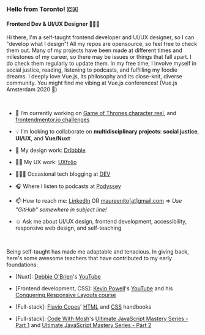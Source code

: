 <!--
**maureento8888/maureento8888** is a ✨ _special_ ✨ repository because its `README.md` (this file) appears on your GitHub profile. -->

### Hello from Toronto! 🇨🇦

#### Frontend Dev & UI/UX Designer 👩🏻‍💻

Hi there, I'm a self-taught frontend developer and UI/UX designer, so I can "develop what I design"! All my repos are opensource, so feel free to check them out. Many of my projects have been made at different times and milestones of my career, so there may be issues or things that fall apart. I do check them regularly to update them. In my free time, I involve myself in social justice, reading, listening to podcasts, and fulfilling my foodie dreams. I deeply love Vue.js, its philosophy and its close-knit, diverse community. You might find me vibing at Vue.js conferences! (Vue.js Amsterdam 2020 💚)

<br>

- 🔭 I’m currently working on [Game of Thrones character reel](https://github.com/maureento8888/got-reel.git), and [frontendmentor.io challenges](https://github.com/maureento8888/Frontend-Mentor-Challenges.git)
  
- 💡 I’m looking to collaborate on **multidisciplinary projects**: **social justice**, **UI/UX**, and **Vue/Nuxt**
  
- 🏀 My design work: [Dribbble](https://dribbble.com/maureen_to)

- ✍🏼 My UX work: [UXfolio](https://uxfol.io/maureenito)
  
- 👩🏻‍💻 Occasional tech blogging at [DEV](https://dev.to/maureento8888)

- 🎧 Where I listen to podcasts at [Podyssey](https://podyssey.fm/mo-to?utm_campaign=mobile_share)

- 📫 How to reach me: [LinkedIn](https://www.linkedin.com/in/maureento) OR [maureenito[at]gmail.com](#) => *Use "GitHub" somewhere in subject line!*

- ☺️ Ask me about UI/UX design, frontend development, accessibility, responsive web design, and self-teaching

<br>

Being self-taught has made me adaptable and tenacious. In giving back, here's some awesome teachers that have contributed to my early foundations:</p>

- [Nuxt]: [Debbie O'Brien](https://github.com/debs-obrien)'s [YouTube](https://youtube.com/c/DebbieOBrien)

- [Frontend development, CSS]: [Kevin Powell](https://www.kevinpowell.co/)'s [YouTube](https://youtube.com/kepowob) and his [Conquering Responsive Layouts course](https://courses.kevinpowell.co/conquering-responsive-layouts)

- [Full-stack]: [Flavio Copes](https://flaviocopes.com/)' [HTML](https://flaviocopes.com/page/html-handbook/) and [CSS](https://flaviocopes.com/page/css-handbook/) handbooks

- [Full-stack]: [Code With Mosh](https://codewithmosh.com/p/home)'s [Ultimate JavaScript Mastery Series - Part 1](https://codewithmosh.com/p/javascript-basics-for-beginners) and [Ultimate JavaScript Mastery Series - Part 2](https://codewithmosh.com/p/object-oriented-programming-in-javascript)
  
